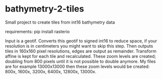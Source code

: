 # bathymetry-2-tiles
Small project to create tiles from int16 bathymetry data

requirements:
pip install rasterio

Input is a geotif.
Converts this geotif to signed int16 to reduce space, if your resolution is in centimeters you might want to skip this step.
Then outputs tiles in 160x160 pixel resolutions, edges are output as remainder. Transform affine is kept for each tile and recalculated.
These zoom levels are created; doubling from 800 pixels until it is not possible to double anymore. My files are for example 13000x13000 then these zoom levels would be created:
800x, 1600x, 3200x, 6400x, 12800x, 13000x.

